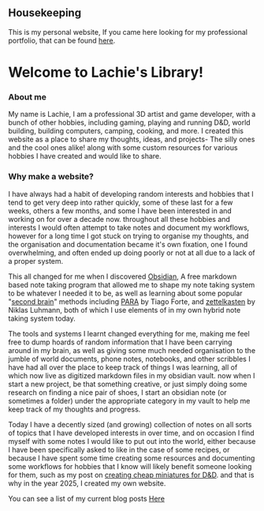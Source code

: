 
## Housekeeping

This is my personal website, If you came here looking for my professional portfolio, that can be found [here](https://lachiesteere.art/).
# Welcome to Lachie's Library!

### About me

My name is Lachie, I am a professional 3D artist and game developer, with a bunch of other hobbies, including gaming, playing and running D&D, world building, building computers, camping, cooking, and more. I created this website as a place to share my thoughts, ideas, and projects- The silly ones and the cool ones alike! along with some custom resources for various hobbies I have created and would like to share.

### Why make a website?

I have always had a habit of developing random interests and hobbies that I tend to get very deep into rather quickly, some of these last for a few weeks, others a few months, and some I have been interested in and working on for over a decade now. throughout all these hobbies and interests I would often attempt to take notes and document my workflows, however for a long time I got stuck on trying to organise my thoughts, and the organisation and documentation became it's own fixation, one I found overwhelming, and often ended up doing poorly or not at all due to a lack of a proper system.

This all changed for me when I discovered [Obsidian](https://obsidian.md/), A free markdown based note taking program that allowed me to shape my note taking system to be whatever I needed it to be, as well as learning about some popular "[second brain](https://www.buildingasecondbrain.com/)" methods including [PARA](https://workflowy.com/systems/para-method/#:~:text=The%20system%20was%20developed%20by,work%20at%20his%20consulting%20job.) by Tiago Forte, and [zettelkasten](https://www.atlassian.com/blog/productivity/zettelkasten-method#:~:text=The%20Zettelkasten%20method%20was%20invented,system%2C%20dubbed%20the%20Zettelkasten%20method.) by Niklas Luhmann, both of which I use elements of in my own hybrid note taking system today.

The tools and systems I learnt changed everything for me, making me feel free to dump hoards of random information that I have been carrying around in my brain, as well as giving some much needed organisation to the jumble of world documents, phone notes, notebooks, and other scribbles I have had all over the place to keep track of things I was learning, all of which now live as digitized markdown files in my obsidian vault. now when I start a new project, be that something creative, or just simply doing some research on finding a nice pair of shoes, I start an obsidian note (or sometimes a folder) under the appropriate category in my vault to help me keep track of my thoughts and progress.

Today I have a decently sized (and growing) collection of notes on all sorts of topics that I have developed interests in over time, and on occasion I find myself with some notes I would like to put out into the world, either because I have been specifically asked to like in the case of some recipes, or because I have spent some time creating some resources and documenting some workflows for hobbies that I know will likely benefit someone looking for them, such as my post on [creating cheap miniatures for D&D](https://pybrolachie.github.io/LachiesLibrary/posts/making-paper-minis/). and that is why in the year 2025, I created my own website. 

You can see a list of my current blog posts [Here](https://pybrolachie.github.io/LachiesLibrary/posts/)
